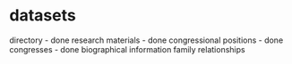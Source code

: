 # datasets
directory - done
research materials - done
congressional positions - done
congresses - done
biographical information
family relationships